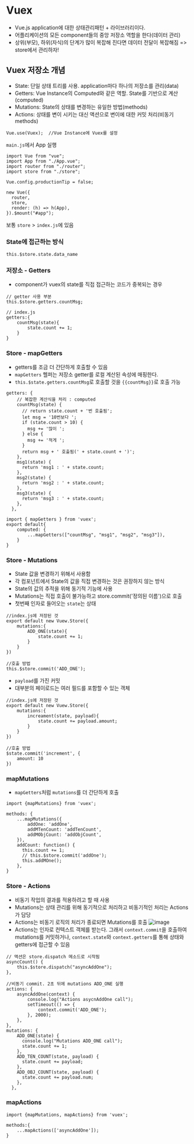 # Vuex
+ Vue.js application에 대한 상태관리패턴 + 라이브러리이다.
+ 어플리케이션의 모든 component들의 중앙 저장소 역할을 한다(데이터 관리)
+ 상위(부모), 하위(자식)의 단계가 많이 복잡해 진다면 데이터 전달이 복잡해짐 => store에서 관리하자!
  
## Vuex 저장소 개념
+ State: 단일 상태 트리를 사용. application마다 하나의 저장소를 관리(data)
+ Getters: Vue Instance의 Computed와 같은 역할. State를 기반으로 계산(computed)
+ Mutations: State의 상태를 변경하는 유일한 방법(methods)
+ Actions: 상태를 변이 시키는 대신 액션으로 변이에 대한 커밋 처리(비동기 methods)

```
Vue.use(Vuex);  //Vue Instance에 Vuex를 설정
```
`main.js`에서 App 실행
```
import Vue from "vue";
import App from "./App.vue";
import router from "./router";
import store from "./store";

Vue.config.productionTip = false;

new Vue({
  router,
  store,
  render: (h) => h(App),
}).$mount("#app");

```
보통 `store` > `index.js`에 있음

### State에 접근하는 방식
```
this.$store.state.data_name
```

### 저장소 - Getters
+ component가 vuex의 state를 직접 접근하는 코드가 중복되는 경우 
```
// getter 사용 부분
this.$store.getters.countMsg;

// index.js
getters:{
    countMsg(state){
        state.count += 1;
    }
}
```

### Store - mapGetters
+ getters를 조금 더 간단하게 호출할 수 있음
+ `mapGetters` 헬퍼는 저장소 getter를 로컬 계산된 속성에 매핑한다.
+ `this.$state.getters.countMsg`로 호출할 것을 `{{countMsg}}`로 호출 가능
```
getters: {
    // 복잡한 계산식을 처리 : computed
    countMsg(state) {
      // return state.count + '번 호출됨';
      let msg = '10번보다 ';
      if (state.count > 10) {
        msg += '많이 ';
      } else {
        msg += '적게 ';
      }
      return msg + ' 호출됨(' + state.count + ')';
    },
    msg1(state) {
      return 'msg1 : ' + state.count;
    },
    msg2(state) {
      return 'msg2 : ' + state.count;
    },
    msg3(state) {
      return 'msg3 : ' + state.count;
    },
  },

import { mapGetters } from 'vuex';
export default{
    computed: {
        ...mapGetters(["countMsg", "msg1", "msg2", "msg3"]),
    }
}
```

### Store - Mutations
+ State 값을 변경하기 위해서 사용함
+ 각 컴포넌트에서 State의 값을 직접 변경하는 것은 권장하지 않는 방식
+ State의 값의 추적을 위해 동기적 기능에 사용
+ Mutations는 직접 호출이 불가능하고 store.commit('정의된 이름')으로 호출
+ 첫번째 인자로 들어오는 `state`는 상태
```
//index.js에 저장된 것
export default new Vuew.Store({
    mutations:{
        ADD_ONE(state){
            state.count += 1;
        }
    }
})

//호출 방법
this.$store.commit('ADD_ONE');
```
+ `payload`를 가진 커밋
+ 대부분의 페이로드는 여러 필드를 포함할 수 있는 객체
```
//index.js에 저장된 것
export default new Vuew.Store({
    mutations:{
        increament(state, payload){
            state.count += payload.amount;
        }
    }
})

//호출 방법
$state.commit('increment', {
    amount: 10
})
```

### mapMutations
+ `mapGetters`처럼 `mutations`를 더 간단하게 호출
```
import {mapMutations} from 'vuex';

methods: {
    ...mapMutations({
        addOne: 'addOne',
        addMTenCount: 'addTenCount',
        addMObjCount: 'addObjCount',
    }),
    addCount: function() {
      this.count += 1;
      // this.$store.commit('addOne');
      this.addMOne();
    },
}
```

### Store - Actions
+ 비동기 작업의 결과를 적용하려고 할 때 사용
+ Mutations는  상태 관리를 위해 동기적으로 처리하고 비동기적인 처리는 Actions가 담당
+ Actions는 비동기 로직의 처리가 종료되면 Mutations를 호출
![image](https://user-images.githubusercontent.com/24693833/125636549-443faf6d-5c4d-4fa2-8543-270730c770ee.png)
+ Actions는 인자로 컨텍스트 객체를 받는다. 그래서 `context.commit`을 호출하여 mutations를 커밋하거나, `context.state`와 `context.getters`를 통해 상태와 getters에 접근할 수 있음
```
// 액션은 store.dispatch 메소드로 시작됨 
asyncCount() {
    this.$store.dispatch("asyncAddOne");
},

//비동기 commit. 2초 뒤에 mutations ADD_ONE 실행
actions: {
    asyncAddOne(context) {
        console.log("Actions asycnAddOne call");
        setTimeout(() => {
            context.commit('ADD_ONE');
        }, 2000);
    },
},
mutations: {
    ADD_ONE(state) {
      console.log("Mutations ADD_ONE call");
      state.count += 1;
    },
    ADD_TEN_COUNT(state, payload) {
      state.count += payload;
    },
    ADD_OBJ_COUNT(state, payload) {
      state.count += payload.num;
    },
  },
```

### mapActions
```
import {mapMutations, mapActions} from 'vuex';

methods:{
    ...mapActions(['asyncAddOne']);
}
```